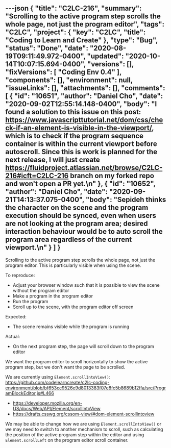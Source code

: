 ---json
{
  "title": "C2LC-216",
  "summary": "Scrolling to the active program step scrolls the whole page, not just the program editor",
  "tags": "C2LC",
  "project": {
    "key": "C2LC",
    "title": "Coding to Learn and Create"
  },
  "type": "Bug",
  "status": "Done",
  "date": "2020-08-19T09:11:49.972-0400",
  "updated": "2020-10-14T10:07:15.694-0400",
  "versions": [],
  "fixVersions": [
    "Coding Env 0.4"
  ],
  "components": [],
  "environment": null,
  "issueLinks": [],
  "attachments": [],
  "comments": [
    {
      "id": "10651",
      "author": "Daniel Cho",
      "date": "2020-09-02T12:55:14.148-0400",
      "body": "I found a solution to this issue on this post: <https://www.javascripttutorial.net/dom/css/check-if-an-element-is-visible-in-the-viewport/>, which is to check if the program sequence container is within the current viewport before autoscroll. Since this is work is planned for the next release, I will just create <https://fluidproject.atlassian.net/browse/C2LC-216#icft=C2LC-216> branch on my forked repo and won't open a PR yet.\n"
    },
    {
      "id": "10652",
      "author": "Daniel Cho",
      "date": "2020-09-21T14:13:37.075-0400",
      "body": "Sepideh thinks the character on the scene and the program execution should be synced, even when users are not looking at the program area; desired interaction behaviour would be to auto scroll the program area regardless of the current viewport.\n"
    }
  ]
}
---
Scrolling to the active program step scrolls the whole page, not just the program editor. This is particularly visible when using the scene.

To reproduce:

* Adjust your browser window such that it is possible to view the scene without the program editor
* Make a program in the program editor
* Run the program
* Scroll up to the scene, with the program editor off screen

Expected:

* The scene remains visible while the program is running

Actual:

* On the next program step, the page will scroll down to the program editor

We want the program editor to scroll horizontally to show the active program step, but we don't want the page to be scrolled.

We are currently using `Element.scrollIntoView()`: <https://github.com/codelearncreate/c2lc-coding-environment/blob/bf653cc9526e9d8013383f07e8fc5b8689b12ffa/src/ProgramBlockEditor.js#L466>

* <https://developer.mozilla.org/en-US/docs/Web/API/Element/scrollIntoView>
* <https://drafts.csswg.org/cssom-view/#dom-element-scrollintoview>

We may be able to change how we are using `Element.scrollIntoView()` or we may need to switch to another mechanism to scroll, such as calculating the position of the active program step within the editor and using `Element.scrollLeft` on the program editor scroll container.

        